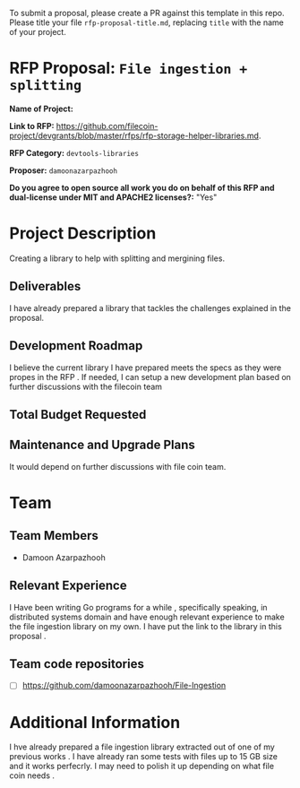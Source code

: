To submit a proposal, please create a PR against this template in this repo. Please title your file `rfp-proposal-title.md`, replacing `title` with the name of your project.

# RFP Proposal: `File ingestion + splitting`

**Name of Project:**

**Link to RFP:** https://github.com/filecoin-project/devgrants/blob/master/rfps/rfp-storage-helper-libraries.md.

**RFP Category:** `devtools-libraries`

**Proposer:** `damoonazarpazhooh`

**Do you agree to open source all work you do on behalf of this RFP and dual-license under MIT and APACHE2 licenses?:**  "Yes"

# Project Description

Creating a library to help with splitting and mergining files.

## Deliverables

I have already prepared a library that tackles the challenges explained in the proposal. 

## Development Roadmap

I believe the current library I have prepared meets the specs as they were propes in the RFP . If needed, I can setup a new development plan based on further discussions with the filecoin team 

## Total Budget Requested

## Maintenance and Upgrade Plans

It would depend on further discussions with file coin team. 

# Team

## Team Members

- Damoon Azarpazhooh

## Relevant Experience

I Have been writing Go programs for a while , specifically speaking, in distributed systems domain and have enough relevant experience to make the file ingestion library on my own. I have put the link to the library in this proposal .  

## Team code repositories

- [ ] https://github.com/damoonazarpazhooh/File-Ingestion

# Additional Information

I hve already prepared a file ingestion library extracted out of one of my previous works . I have already ran some tests with files up to 15 GB size and it works perfecrly. I may need to polish it up depending on what file coin needs .

